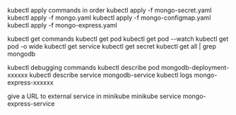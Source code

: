 kubectl apply commands in order
    kubectl apply -f mongo-secret.yaml
    kubectl apply -f mongo.yaml
    kubectl apply -f mongo-configmap.yaml 
    kubectl apply -f mongo-express.yaml

kubectl get commands
    kubectl get pod
    kubectl get pod --watch
    kubectl get pod -o wide
    kubectl get service
    kubectl get secret
    kubectl get all | grep mongodb

kubectl debugging commands
    kubectl describe pod mongodb-deployment-xxxxxx
    kubectl describe service mongodb-service
    kubectl logs mongo-express-xxxxxx

give a URL to external service in minikube
    minikube service mongo-express-service